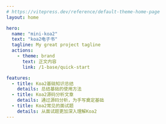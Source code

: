 ```yaml
---
# https://vitepress.dev/reference/default-theme-home-page
layout: home

hero:
  name: "mini-koa2"
  text: "koa2电子书"
  tagline: My great project tagline
  actions:
    - theme: brand
      text: 正文内容
      link: /1-base/quick-start

features:
  - title: Koa2基础知识总结
    details: 总结基础的使用方法
  - title: Koa2源码分析文章
    details: 通过源码分析，为手写奠定基础
  - title: Koa2常见的面试题
    details: 从面试题更加深入理解Koa2
---
```


